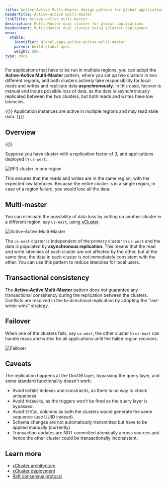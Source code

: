 ```yaml
---
title: Active-Active Multi-Master design pattern for global applications
headerTitle: Active-active multi-master
linkTitle: Active-active multi-master
description: Multi-Master dual cluster for global applications
headcontent: Multi-Master dual cluster using xCluster deployment
menu:
  stable:
    identifier: global-apps-active-active-multi-master
    parent: build-global-apps
    weight: 500
type: docs
---
```


For applications that have to be run in multiple regions, you can adopt the **Active-Active Multi-Master** pattern, where you set up two clusters in two different regions, and both clusters actively take responsibility for local reads and writes and replicate data **asynchronously**. In this case, failover is manual and incurs possible loss of data, as the data is asynchronously replicated between the two clusters, but both reads and writes have low latencies.

{{<tip>}}
Application instances are active in multiple regions and may read stale data.
{{</tip>}}

## Overview

{{<cluster-setup-tabs list="local,anywhere">}}

Suppose you have cluster with a replication factor of 3, and applications deployed in `us-west`.

![RF3 cluster in one region](/images/develop/global-apps/aa-single-master-1region.png)

This ensures that the reads and writes are in the same region, with the expected low latencies. Because the entire cluster is in a single region, in case of a region failure, you would lose all the data.

## Multi-master

You can eliminate the possibility of data loss by setting up another cluster in a different region, say `us-east`, using [xCluster](../../../explore/multi-region-deployments/asynchronous-replication-ysql/#configure-bidirectional-replication).

![Active-Active Multi-Master](/images/develop/global-apps/aa-multi-master-setup.png)

The `us-east` cluster is independent of the primary cluster in `us-west` and the data is populated by **asynchronous replication**. This means that the read and write latencies of each cluster are not affected by the other, but at the same time, the data in each cluster is not immediately consistent with the other. You can use this pattern to reduce latencies for local users.

## Transactional consistency

The **Active-Active Multi-Master** pattern does not guarantee any transactional consistency during the replication between the clusters. Conflicts are resolved in the bi-directional replication by adopting the "last-writer wins" strategy.

## Failover

When one of the clusters fails, say `us-west`, the other cluster in `us-east` can handle reads and writes for all applications until the failed region recovers.

![Failover](/images/develop/global-apps/aa-multi-master-failover.png)

## Caveats

The replication happens at the DocDB layer, bypassing the query layer, and some standard functionality doesn't work:

- Avoid `UNIQUE` indexes and constraints, as there is no way to check uniqueness.
- Avoid `TRIGGERS`, as the triggers won't be fired as the query layer is bypassed.
- Avoid `SERIAL` columns as both the clusters would generate the same sequence (use UUID instead).
- Schema changes are not automatically transmitted but have to be applied manually (currently).
- Transaction updates are NOT committed atomically across sources and hence the other cluster could be transactionally inconsistent.

## Learn more

- [xCluster architecture](../../../architecture/docdb-replication/async-replication)
- [xCluster deployment](../../../explore/multi-region-deployments/asynchronous-replication-ysql/)
- [Raft consensus protocol](../../../architecture/docdb-replication/replication)
